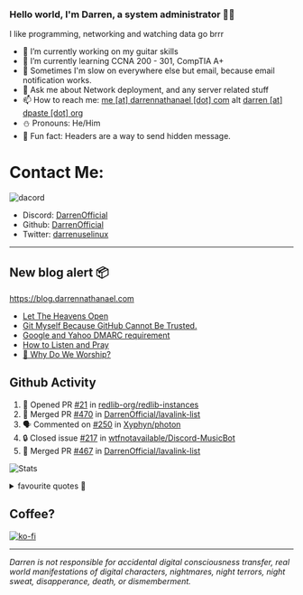 ### Hello world, I'm Darren, a system administrator 👨‍💻
I like programming, networking and watching data go brrr


- 🔭 I’m currently working on my guitar skills
- 🌴 I’m currently learning CCNA 200 - 301, CompTIA A+ 
- 🚀 Sometimes I'm slow on everywhere else but email, because email notification works.
- 💬 Ask me about Network deployment, and any server related stuff 
- 📫 How to reach me: [me [at] darrennathanael [dot] com](mailto:me@darrennathanael.com) alt [darren [at] dpaste [dot] org](mailto:darren@dpaste.org)
- ⛄️ Pronouns: He/Him
- 🍪 Fun fact: Headers are a way to send hidden message.

# Contact Me:

![dacord](https://discord.c99.nl/widget/theme-4/508296903960821771.png)

- Discord: [DarrenOfficial](https://discord.darrennathanael.com)
- Github: [DarrenOfficial](https://github.com/DarrenOfficial)
- Twitter: [darrenuselinux](https://twitter.com/darrenuselinux)


---
## New blog alert 📦
https://blog.darrennathanael.com
<!-- BLOG-POST-LIST:START -->
- [Let The Heavens Open](https://blog.darrennathanael.com/posts/let-the-heavens-open/)
- [Git Myself Because GitHub Cannot Be Trusted.](https://blog.darrennathanael.com/posts/git-myself/)
- [Google and Yahoo DMARC requirement](https://blog.darrennathanael.com/posts/dmarc-it/)
- [How to Listen and Pray](https://blog.darrennathanael.com/posts/how-to-listen-and-pray/)
- [🙌 Why Do We Worship?](https://blog.darrennathanael.com/posts/why-do-we-worship/)
<!-- BLOG-POST-LIST:END -->

## Github Activity
<!--START_SECTION:activity-->
1. 💪 Opened PR [#21](https://github.com/redlib-org/redlib-instances/pull/21) in [redlib-org/redlib-instances](https://github.com/redlib-org/redlib-instances)
2. 🎉 Merged PR [#470](https://github.com/DarrenOfficial/lavalink-list/pull/470) in [DarrenOfficial/lavalink-list](https://github.com/DarrenOfficial/lavalink-list)
3. 🗣 Commented on [#250](https://github.com/Xyphyn/photon/pull/250#issuecomment-1999620744) in [Xyphyn/photon](https://github.com/Xyphyn/photon)
4. 🔒 Closed issue [#217](https://github.com/wtfnotavailable/Discord-MusicBot/issues/217) in [wtfnotavailable/Discord-MusicBot](https://github.com/wtfnotavailable/Discord-MusicBot)
5. 🎉 Merged PR [#467](https://github.com/DarrenOfficial/lavalink-list/pull/467) in [DarrenOfficial/lavalink-list](https://github.com/DarrenOfficial/lavalink-list)
<!--END_SECTION:activity-->


![Stats](https://github-readme-stats.vercel.app/api?username=DarrenOfficial&layout=compact&hide_border=true&hide_title=true&count_private=true&include_all_commits=true&show_icons=true&bg_color=00000000&text_color=c3c6ce&icon_color=4e64f7)


<details>
<summary>favourite quotes 🍻</summary>
<br>
<i>"Always trust what others say or write without ever questioning them. Especially their code."</i> -Albert Einstein
<br><br>
  <i>"If she this easy, then she prolly got a diseasy"</i> -Dr Martin Luther King
  <br><br>
  <i>"If a woman is giving you what you want, it is deception."</i> -Sun Tzu, Art of War
</details>


## Coffee?

[![ko-fi](https://ko-fi.com/img/githubbutton_sm.svg)](https://ko-fi.com/R6R1311CB)

---

_Darren is not responsible for accidental digital consciousness transfer, real world manifestations of digital characters, nightmares, night terrors, night sweat, disapperance, death, or dismemberment._
